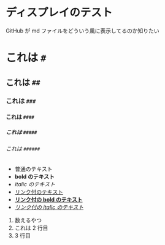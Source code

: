 # ディスプレイのテスト

GitHub が md ファイルをどういう風に表示してるのか知りたい

# これは `#`

## これは `##`

### これは `###`

#### これは `####`

##### これは `#####`

###### これは `######`

- 普通のテキスト
- **bold のテキスト**
- _italic のテキスト_
- [リンク付のテキスト](this.is.link.com)
- **[リンク付の bold のテキスト](this.is.link.com)**
- _[リンク付の italic のテキスト](this.is.link.com)_

1. 数えるやつ
2. これは 2 行目
3. 3 行目
